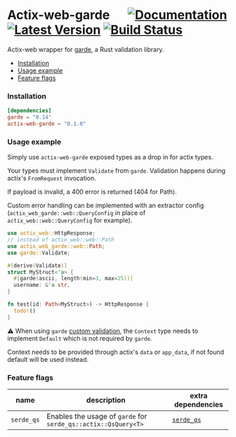 # Actix-web-garde &emsp; [![Documentation]][docs.rs] [![Latest Version]][crates.io] [![Build Status]][build]


[docs.rs]: https://docs.rs/actix-web-garde/latest/actix-web-garde/
[crates.io]: https://crates.io/crates/actix-web-garde
[build]: https://github.com/rlebran-netwo/actix-web-garde/actions/workflows/build.yaml?branch=main
[Documentation]: https://img.shields.io/docsrs/actix-web-garde
[Latest Version]: https://img.shields.io/crates/v/actix-web-garde.svg
[Build Status]: https://github.com/rlebran-netwo/actix-web-garde/actions/workflows/build.yaml/badge.svg?branch=main

Actix-web wrapper for [garde](https://github.com/jprochazk/garde), a Rust validation library.

- [Installation](#installation)
- [Usage example](#usage-example)
- [Feature flags](#feature-flags)

### Installation

```toml
[dependencies]
garde = "0.14"
actix-web-garde = "0.1.0"
```

### Usage example

Simply use `actix-web-garde` exposed types as a drop in for actix types.

Your types must implement `Validate` from `garde`. Validation happens during actix's `FromRequest` invocation.

If payload is invalid, a 400 error is returned (404 for Path).

Custom error handling can be implemented with an extractor config (`actix_web_garde::web::QueryConfig` in place of `actix_web::web::QueryConfig` for example).

```rust
use actix_web::HttpResponse;
// instead of actix_web::web::Path
use actix_web_garde::web::Path;
use garde::Validate;

#[derive(Validate)]
struct MyStruct<'a> {
  #[garde(ascii, length(min=3, max=25))]
  username: &'a str,
}

fn test(id: Path<MyStruct>) -> HttpResponse {
  todo!()
}
```

⚠️ When using `garde` [custom validation](https://github.com/jprochazk/garde#custom-validation), the `Context` type needs to implement `Default` which is not required by `garde`.

Context needs to be provided through actix's `data` or `app_data`, if not found default will be used instead.


### Feature flags

| name       | description                                                   | extra dependencies                                                                           |
|------------|---------------------------------------------------------------|----------------------------------------------------------------------------------------------|
| `serde_qs` | Enables the usage of `garde` for `serde_qs::actix::QsQuery<T>` | [`serde_qs`](https://crates.io/crates/serde_qs)                                      |

